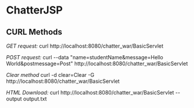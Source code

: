 # ChatterJSP

## **CURL Methods**
*GET request:* curl  http://localhost:8080/chatter_war/BasicServlet

*POST request:* curl --data "name=studentName&message=Hello World&postmessage=Post" http://localhost:8080/chatter_war/BasicServlet

*Clear method* curl -d clear=Clear -G http://localhost:8080/chatter_war/BasicServlet

*HTML Download:* curl http://localhost:8080/chatter_war/BasicServlet --output output.txt 
